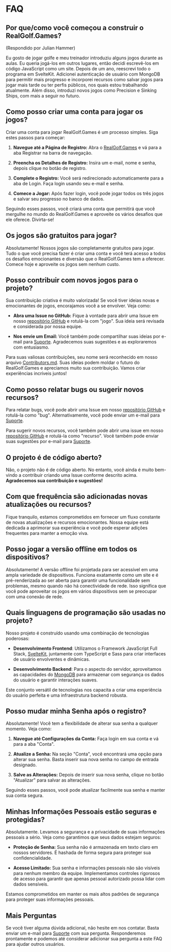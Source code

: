 # FAQ

## Por que/como você começou a construir o RealGolf.Games?

(Respondido por Julian Hammer)

Eu gosto de jogar golfe e meu treinador introduziu alguns jogos durante as aulas. Eu queria jogá-los em outros lugares, então decidi escrevê-los em código JavaScript como um site. Depois de um ano, reescrevi todo o programa em SvelteKit. Adicionei autenticação de usuário com MongoDB para permitir mais progresso e incorporei recursos como salvar jogos para jogar mais tarde ou ter perfis públicos, nos quais estou trabalhando atualmente. Além disso, introduzi novos jogos como Precision e Sinking Ships, com mais a seguir no futuro.

## Como posso criar uma conta para jogar os jogos?

Criar uma conta para jogar RealGolf.Games é um processo simples. Siga estes passos para começar:

1. **Navegue até a Página de Registro:**
   Abra o [RealGolf.Games](https://realgolf.games) e vá para a aba Registrar na barra de navegação.

2. **Preencha os Detalhes de Registro:**
   Insira um e-mail, nome e senha, depois clique no botão de registro.

3. **Complete o Registro:**
   Você será redirecionado automaticamente para a aba de Login. Faça login usando seu e-mail e senha.

4. **Comece a Jogar:**
   Após fazer login, você pode jogar todos os três jogos e salvar seu progresso no banco de dados.

Seguindo esses passos, você criará uma conta que permitirá que você mergulhe no mundo do RealGolf.Games e aproveite os vários desafios que ele oferece. Divirta-se!

## Os jogos são gratuitos para jogar?

Absolutamente! Nossos jogos são completamente gratuitos para jogar. Tudo o que você precisa fazer é criar uma conta e você terá acesso a todos os desafios emocionantes e diversão que o RealGolf.Games tem a oferecer. Comece hoje e aproveite os jogos sem nenhum custo.

## Posso contribuir com novos jogos para o projeto?

Sua contribuição criativa é muito valorizada! Se você tiver ideias novas e emocionantes de jogos, encorajamos você a se envolver. Veja como:

- **Abra uma Issue no GitHub:** Fique à vontade para abrir uma Issue em nosso [repositório GitHub](https://github.com/realgolf/web/issues) e rotulá-la com "jogo". Sua ideia será revisada e considerada por nossa equipe.

- **Nos envie um Email:** Você também pode compartilhar suas ideias por e-mail para [Suporte](mailto:support@realgolf.games). Agradecemos suas sugestões e as exploraremos com entusiasmo.

Para suas valiosas contribuições, seu nome será reconhecido em nosso arquivo [Contributors.md](/Contributors.md). Suas ideias podem moldar o futuro do RealGolf.Games e apreciamos muito sua contribuição. Vamos criar experiências incríveis juntos!

## Como posso relatar bugs ou sugerir novos recursos?

Para relatar bugs, você pode abrir uma Issue em nosso [repositório GitHub](https://github.com/realgolf/web/issues) e rotulá-la como "bug". Alternativamente, você pode enviar um e-mail para [Suporte](mailto:support@realgolf.games).

Para sugerir novos recursos, você também pode abrir uma issue em nosso [repositório GitHub](https://github.com/realgolf/web/issues) e rotulá-la como "recurso". Você também pode enviar suas sugestões por e-mail para [Suporte](mailto:support@realgolf.games).

## O projeto é de código aberto?

Não, o projeto não é de código aberto. No entanto, você ainda é muito bem-vindo a contribuir criando uma Issue conforme descrito acima. **Agradecemos sua contribuição e sugestões!**

## Com que frequência são adicionadas novas atualizações ou recursos?

Fique tranquilo, estamos comprometidos em fornecer um fluxo constante de novas atualizações e recursos emocionantes. Nossa equipe está dedicada a aprimorar sua experiência e você pode esperar adições frequentes para manter a emoção viva.

## Posso jogar a versão offline em todos os dispositivos?

Absolutamente! A versão offline foi projetada para ser acessível em uma ampla variedade de dispositivos. Funciona exatamente como um site e é pré-renderizada ao ser aberta para garantir uma funcionalidade sem problemas, mesmo quando não há conectividade de rede. Isso significa que você pode aproveitar os jogos em vários dispositivos sem se preocupar com uma conexão de rede.

## Quais linguagens de programação são usadas no projeto?

Nosso projeto é construído usando uma combinação de tecnologias poderosas:

- **Desenvolvimento Frontend**: Utilizamos o Framework JavaScript Full Stack, [SvelteKit](https://kit.svelte.dev), juntamente com TypeScript e Sass para criar interfaces de usuário envolventes e dinâmicas.

- **Desenvolvimento Backend**: Para o aspecto do servidor, aproveitamos as capacidades do [MongoDB](https://github.com/mongodb) para armazenar com segurança os dados do usuário e garantir interações suaves.

Este conjunto versátil de tecnologias nos capacita a criar uma experiência do usuário perfeita e uma infraestrutura backend robusta.

## Posso mudar minha Senha após o registro?

Absolutamente! Você tem a flexibilidade de alterar sua senha a qualquer momento. Veja como:

1. **Navegue até Configurações da Conta:** Faça login em sua conta e vá para a aba "Conta".

2. **Atualize a Senha:** Na seção "Conta", você encontrará uma opção para alterar sua senha. Basta inserir sua nova senha no campo de entrada designado.

3. **Salve as Alterações:** Depois de inserir sua nova senha, clique no botão "Atualizar" para salvar as alterações.

Seguindo esses passos, você pode atualizar facilmente sua senha e manter sua conta segura.

## Minhas Informações Pessoais estão seguras e protegidas?

Absolutamente. Levamos a segurança e a privacidade de suas informações pessoais a sério. Veja como garantimos que seus dados estejam seguros:

- **Proteção de Senha:** Sua senha não é armazenada em texto claro em nossos servidores. É hashada de forma segura para proteger sua confidencialidade.

- **Acesso Limitado:** Sua senha e informações pessoais não são visíveis para nenhum membro da equipe. Implementamos controles rigorosos de acesso para garantir que apenas pessoal autorizado possa lidar com dados sensíveis.

Estamos comprometidos em manter os mais altos padrões de segurança para proteger suas informações pessoais.

## Mais Perguntas

Se você tiver alguma dúvida adicional, não hesite em nos contatar. Basta enviar um e-mail para [Suporte](mailto:support@realgolf.games) com sua pergunta. Responderemos prontamente e podemos até considerar adicionar sua pergunta a este FAQ para ajudar outros usuários.
